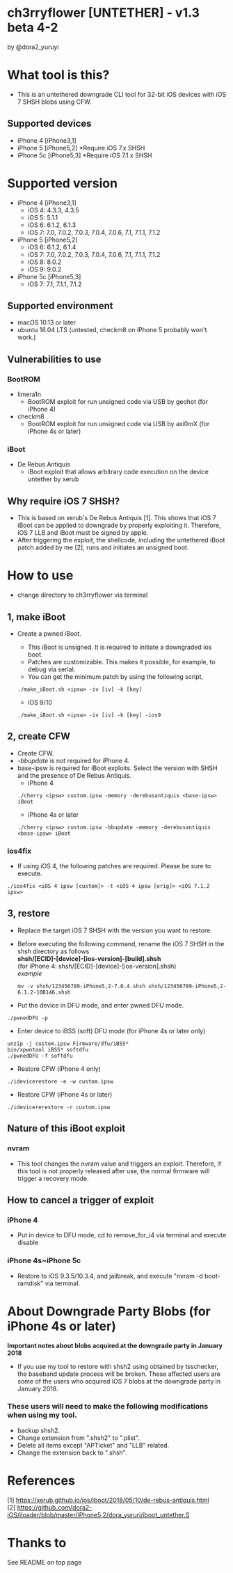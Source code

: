 # ch3rryflower [UNTETHER] - v1.3 beta 4-2  
by @dora2_yuruyi  

# What tool is this?
- This is an untethered downgrade CLI tool for 32-bit iOS devices with iOS 7 SHSH blobs using CFW.  

## Supported devices
- iPhone 4 [iPhone3,1]  
- iPhone 5 [iPhone5,2]  *Require iOS 7.x SHSH  
- iPhone 5c [iPhone5,3] *Require iOS 7.1.x SHSH  

# Supported version  
- iPhone 4 [iPhone3,1]  
    - iOS 4: 4.3.3, 4.3.5  
    - iOS 5: 5.1.1  
    - iOS 6: 6.1.2, 6.1.3  
    - iOS 7: 7.0, 7.0.2, 7.0.3, 7.0.4, 7.0.6, 7.1, 7.1.1, 7.1.2  
- iPhone 5 [iPhone5,2]  
    - iOS 6: 6.1.2, 6.1.4  
    - iOS 7: 7.0, 7.0.2, 7.0.3, 7.0.4, 7.0.6, 7.1, 7.1.1, 7.1.2  
    - iOS 8: 8.0.2  
    - iOS 9: 9.0.2  
- iPhone 5c [iPhone5,3]  
    - iOS 7: 7.1, 7.1.1, 7.1.2  

## Supported environment
- macOS 10.13 or later  
- ubuntu 18.04 LTS (untested, checkm8 on iPhone 5 probably won't work.)  

## Vulnerabilities to use
### BootROM
- limera1n
    - BootROM exploit for run unsigned code via USB by geohot (for iPhone 4)  
- checkm8
    - BootROM exploit for run unsigned code via USB by axi0mX  (for iPhone 4s or later)  

### iBoot
- De Rebus Antiquis
    - iBoot exploit that allows arbitrary code execution on the device untether by xerub  

## Why require iOS 7 SHSH?
- This is based on xerub's De Rebus Antiquis [1]. This shows that iOS 7 iBoot can be applied to downgrade by properly exploiting it. Therefore, iOS 7 LLB and iBoot must be signed by apple.
- After triggering the exploit, the shellcode, including the untethered iBoot patch added by me [2], runs and initiates an unsigned boot.

# How to use
- change directory to ch3rryflower via terminal
## 1, make iBoot
- Create a pwned iBoot.
    - This iBoot is unsigned. It is required to initiate a downgraded ios boot.
    - Patches are customizable. This makes it possible, for example, to debug via serial.
    - You can get the minimum patch by using the following script,
    ```
    ./make_iBoot.sh <ipsw> -iv [iv] -k [key]
    ```
    
    - iOS 9/10
    ```
    ./make_iBoot.sh <ipsw> -iv [iv] -k [key] -ios9
    ```
    
## 2, create CFW
- Create CFW. 
- *-bbupdate* is not required for iPhone 4.
- base-ipsw is required for iBoot exploits. Select the version with SHSH and the presence of De Rebus Antiquis.
    - iPhone 4
    ```
    ./cherry <ipsw> custom.ipsw -memory -derebusantiquis <base-ipsw> iBoot
    ```
    - iPhone 4s or later
    ```
    ./cherry <ipsw> custom.ipsw -bbupdate -memory -derebusantiquis <base-ipsw> iBoot
    ```

### ios4fix
- If using iOS 4, the following patches are required. Please be sure to execute.
```
./ios4fix <iOS 4 ipsw [custom]> -t <iOS 4 ipsw [orig]> <iOS 7.1.2 ipsw>
```

## 3, restore
- Replace the target iOS 7 SHSH with the version you want to restore.  
- Before executing the following command, rename the iOS 7 SHSH in the shsh directory as follows  
**shsh/[ECID]-[device]-[ios-version]-[build].shsh**  
(for iPhone 4: shsh/[ECID]-[device]-[ios-version].shsh)  
*example*  
    ```
    mv -v shsh/123456789-iPhone5,2-7.0.4.shsh shsh/123456789-iPhone5,2-6.1.2-10B146.shsh
    ```

- Put the device in DFU mode, and enter pwned DFU mode.
```
./pwnedDFU -p
```
- Enter device to iBSS (soft) DFU mode (for iPhone 4s or later only)
```
unzip -j custom.ipsw Firmware/dfu/iBSS*
bin/xpwntool iBSS* softdfu
./pwnedDFU -f softdfu
```

- Restore CFW (iPhone 4 only)
```
./idevicerestore -e -w custom.ipsw
```

- Restore CFW (iPhone 4s or later)
```
./idevicererestore -r custom.ipsw
```

## Nature of this iBoot exploit
### nvram
- This tool changes the nvram value and triggers an exploit. Therefore, if this tool is not properly released after use, the normal firmware will trigger a recovery mode.  

## How to cancel a trigger of exploit
### iPhone 4
- Put in device to DFU mode, cd to remove_for_i4 via terminal and execute disable  

### iPhone 4s~iPhone 5c
- Restore to iOS 9.3.5/10.3.4, and jailbreak, and execute "nvram -d boot-ramdisk" via terminal.  

# About Downgrade Party Blobs (for iPhone 4s or later)
**Important notes about blobs acquired at the downgrade party in January 2018**

- If you use my tool to restore with shsh2 using obtained by tsschecker, the baseband update process will be broken. These affected users are some of the users who acquired iOS 7 blobs at the downgrade party in January 2018.

### These users will need to make the following modifications when using my tool.
- backup shsh2.
- Change extension from ".shsh2" to ".plist".
- Delete all items except "APTicket" and "LLB" related.
- Change the extension back to ".shsh".

# References
[1] https://xerub.github.io/ios/iboot/2018/05/10/de-rebus-antiquis.html  
[2] https://github.com/dora2-iOS/iloader/blob/master/iPhone5,2/dora_yururi/iboot_untether.S  

# Thanks to
See README on top page
